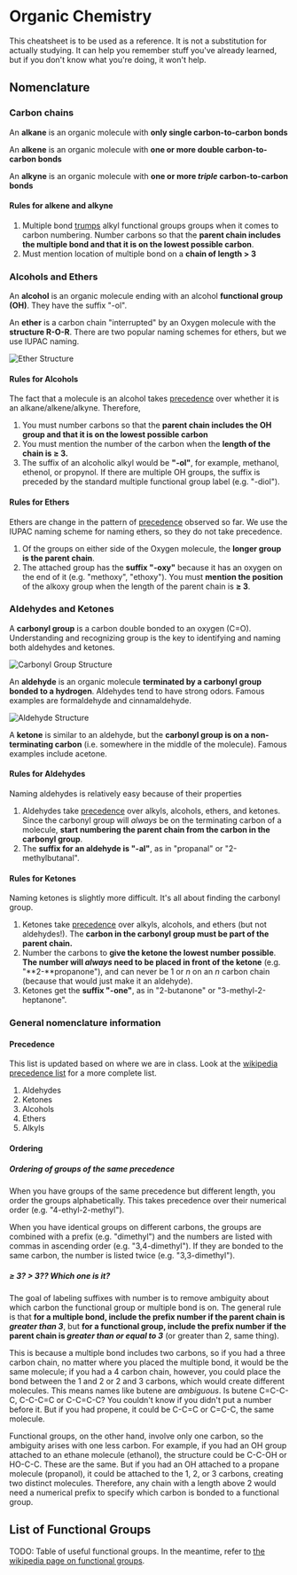 # Organic Chemistry

This cheatsheet is to be used as a reference. It is not a substitution for actually studying. It can help you remember stuff you've already learned, but if you don't know what you're doing, it won't help.

## Nomenclature

### Carbon chains

An **alkane** is an organic molecule with **only single carbon-to-carbon bonds**

An **alkene** is an organic molecule with **one or more double carbon-to-carbon bonds**

An **alkyne** is an organic molecule with **one or more *triple* carbon-to-carbon bonds**

#### Rules for alkene and alkyne

1. Multiple bond [trumps](#precedence) alkyl functional groups groups when it comes to carbon numbering. Number carbons so that the **parent chain includes the multiple bond and that it is on the lowest possible carbon**.
2. Must mention location of multiple bond on a **chain of length > 3**

### Alcohols and Ethers

An **alcohol** is an organic molecule ending with an alcohol **functional group (OH)**. They have the suffix "-ol".

An **ether** is a carbon chain "interrupted" by an Oxygen molecule with the **structure R-O-R**. There are two popular naming schemes for ethers, but we use IUPAC naming.

![Ether Structure](https://upload.wikimedia.org/wikipedia/commons/thumb/5/51/Ether-%28general%29.png/1200px-Ether-%28general%29.png)

#### Rules for Alcohols

The fact that a molecule is an alcohol takes [precedence](#precedence) over whether it is an alkane/alkene/alkyne. Therefore,

1. You must number carbons so that the **parent chain includes the OH group and that it is on the lowest possible carbon**
2. You must mention the number of the carbon when the **length of the chain is ≥ 3.**
3. The suffix of an alcoholic alkyl would be **"-ol"**, for example, methanol, ethenol, or propynol.
   If there are multiple OH groups, the suffix is preceded by the standard multiple functional group label (e.g. "-diol").

#### Rules for Ethers

Ethers are change in the pattern of [precedence](#precedence) observed so far. We use the IUPAC naming scheme for naming ethers, so they do not take precedence.

1.  Of the groups on either side of the Oxygen molecule, the **longer group is the parent chain**.
2. The attached group has the **suffix "-oxy"** because it has an oxygen on the end of it (e.g. "methoxy", "ethoxy").
   You must **mention the position** of the alkoxy group when the length of the parent chain is **≥ 3**.

### Aldehydes and Ketones

A **carbonyl group** is a carbon double bonded to an oxygen (C=O). Understanding and recognizing group is the key to identifying and naming both aldehydes and ketones.

![Carbonyl Group Structure](https://upload.wikimedia.org/wikipedia/commons/thumb/8/83/Ketone-general.svg/1200px-Ketone-general.svg.png)

An **aldehyde** is an organic molecule **terminated by a carbonyl group bonded to a hydrogen**. Aldehydes tend to have strong odors. Famous examples are formaldehyde and cinnamaldehyde.

![Aldehyde Structure](https://upload.wikimedia.org/wikipedia/commons/thumb/e/ed/Aldehyde_general_structure.svg/1200px-Aldehyde_general_structure.svg.png)

A **ketone** is similar to an aldehyde, but the **carbonyl group is on a non-terminating carbon** (i.e. somewhere in the middle of the molecule). Famous examples include acetone.

#### Rules for Aldehydes

Naming aldehydes is relatively easy because of their properties

1. Aldehydes take [precedence](#precedence) over alkyls, alcohols, ethers, and ketones. Since the carbonyl group will *always* be on the terminating carbon of a molecule, **start numbering the parent chain from the carbon in the carbonyl group**.
2. The **suffix for an aldehyde is "-al"**, as in "propanal" or "2-methylbutanal".

#### Rules for Ketones

Naming ketones is slightly more difficult. It's all about finding the carbonyl group.

1. Ketones take [precedence](#precedence) over alkyls, alcohols, and ethers (but not aldehydes!). The **carbon in the carbonyl group must be part of the parent chain.**
2. Number the carbons to **give the ketone the lowest number possible**. **The number will *always* need to be placed in front of the ketone** (e.g. "**2-**propanone"), and can never be 1 or *n* on an *n* carbon chain (because that would just make it an aldehyde).
3. Ketones get the **suffix "-one"**, as in "2-butanone" or "3-methyl-2-heptanone".

### General nomenclature information

#### Precedence

This list is updated based on where we are in class. Look at the [wikipedia precedence list](https://en.wikipedia.org/wiki/IUPAC_nomenclature_of_organic_chemistry#Order_of_precedence_of_groups) for a more complete list.

1. Aldehydes
2. Ketones
3. Alcohols
4. Ethers
5. Alkyls

#### Ordering

##### Ordering of groups of the same precedence

When you have groups of the same precedence but different length, you order the groups alphabetically. This takes precedence over their numerical order (e.g. "4-ethyl-2-methyl").

When you have identical groups on different carbons, the groups are combined with a prefix (e.g. "dimethyl") and the numbers are listed with commas in ascending order (e.g. "3,4-dimethyl"). If they are bonded to the same carbon, the number is listed twice (e.g. "3,3-dimethyl").

##### ≥ 3? > 3?? Which one is it?

The goal of labeling suffixes with number is to remove ambiguity about which carbon the functional group or multiple bond is on. The general rule is that **for a multiple bond, include the prefix number if the parent chain is *greater than 3***, but **for a functional group, include the prefix number if the parent chain is *greater than or equal to 3*** (or greater than 2, same thing).

This is because a multiple bond includes two carbons, so if you had a three carbon chain, no matter where you placed the multiple bond, it would be the same molecule; if you had a 4 carbon chain, however, you could place the bond between the 1 and 2 or 2 and 3 carbons, which would create different molecules. This means names like butene are *ambiguous*. Is butene C=C-C-C, C-C-C=C or C-C=C-C? You couldn't know if you didn't put a number before it. But if you had propene, it could be C-C=C or C=C-C, the same molecule.

Functional groups, on the other hand, involve only one carbon, so the ambiguity arises with one less carbon. For example, if you had an OH group attached to an ethane molecule (ethanol), the structure could be C-C-OH or HO-C-C. These are the same. But if you had an OH attached to a propane molecule (propanol), it could be attached to the 1, 2, or 3 carbons, creating two distinct molecules. Therefore, any chain with a length above 2 would need a numerical prefix to specify which carbon is bonded to a functional group.

## List of Functional Groups

TODO: Table of useful functional groups. In the meantime, refer to [the wikipedia page on functional groups](https://en.wikipedia.org/wiki/Functional_group).
